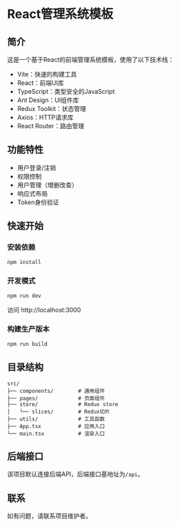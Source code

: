 # React管理系统模板

## 简介

这是一个基于React的前端管理系统模板，使用了以下技术栈：

- Vite：快速的构建工具
- React：前端UI库
- TypeScript：类型安全的JavaScript
- Ant Design：UI组件库
- Redux Toolkit：状态管理
- Axios：HTTP请求库
- React Router：路由管理

## 功能特性

- 用户登录/注销
- 权限控制
- 用户管理（增删改查）
- 响应式布局
- Token身份验证

## 快速开始

### 安装依赖

```bash
npm install
```

### 开发模式

```bash
npm run dev
```

访问 http://localhost:3000

### 构建生产版本

```bash
npm run build
```

## 目录结构

```
src/
├── components/        # 通用组件
├── pages/             # 页面组件
├── store/             # Redux store
│   └── slices/        # Redux切片
├── utils/             # 工具函数
├── App.tsx            # 应用入口
└── main.tsx           # 渲染入口
```

## 后端接口

该项目默认连接后端API，后端接口基地址为`/api`。

## 联系

如有问题，请联系项目维护者。